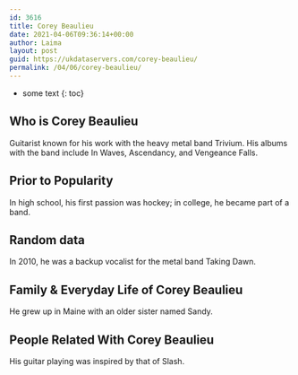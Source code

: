 ```yaml
---
id: 3616
title: Corey Beaulieu
date: 2021-04-06T09:36:14+00:00
author: Laima
layout: post
guid: https://ukdataservers.com/corey-beaulieu/
permalink: /04/06/corey-beaulieu/
---
```


* some text
{: toc}


## Who is Corey Beaulieu
                  
                  
                  
Guitarist known for his work with the heavy metal band Trivium. His albums with the band include In Waves, Ascendancy, and Vengeance Falls.
                  
              
            
              
            
                
                
                
## Prior to Popularity
                  
                  
                  
In high school, his first passion was hockey; in college, he became part of a band.
                  
              
            
              
            
                
                
                
## Random data
                  
                  
                  
In 2010, he was a backup vocalist for the metal band Taking Dawn.
                  
              
            
              
            
                
                
                
## Family & Everyday Life of Corey Beaulieu
                  
                  
                  
He grew up in Maine with an older sister named Sandy.
                  
              
            
              
            
                
                
                
## People Related With Corey Beaulieu
                  
                  
                  
His guitar playing was inspired by that of Slash.
                  
              
            
              
            
                
              
            
              
              
            
            
              
            
          
          
          